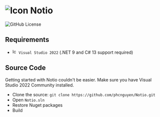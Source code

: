 # ![Icon](Resource/Notio.ico) **Notio**

![GitHub License](https://img.shields.io/github/license/phcnguyen/Notio)

## Requirements

- <img alt="Icon" src="Resource/Visual%20Studio.ico" height="16px" width="auto"> `Visual Studio 2022` (.NET 9 and C# 13 support required)

## Source Code

Getting started with Notio couldn't be easier. Make sure you have Visual Studio 2022 Community installed.

- Clone the source: `git clone https://github.com/phcnguyen/Notio.git`
- Open `Notio.sln`
- Restore Nuget packages
- Build
